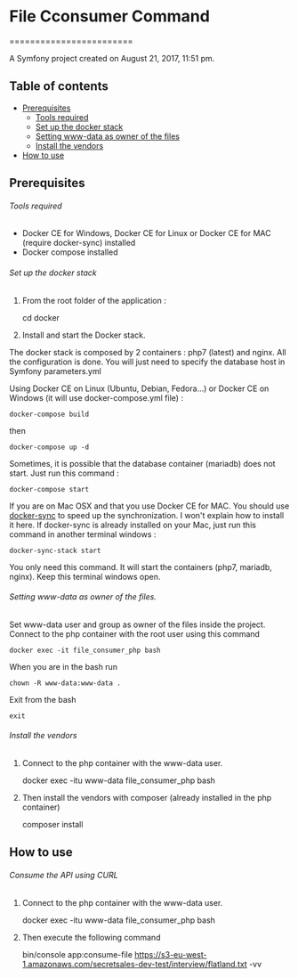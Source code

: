 # File Cconsumer Command
========================

A Symfony project created on August 21, 2017, 11:51 pm.

## Table of contents
- [Prerequisites](https://github.com/FGamess/file-consumer-command#prerequisites)
  - [Tools required](https://github.com/FGamess/file-consumer-command#tools-required)
  - [Set up the docker stack](https://github.com/FGamess/file-consumer-command#set-up-the-docker-stack)
  - [Setting www-data as owner of the files](https://github.com/FGamess/file-consumer-command#setting-www-data-as-owner-of-the-files)
  - [Install the vendors](https://github.com/FGamess/file-consumer-command#install-the-vendors)
- [How to use](https://github.com/FGamess/file-consumer-command#how-to-use)


Prerequisites
-------------

###### Tools required

- Docker CE for Windows, Docker CE for Linux or Docker CE for MAC (require docker-sync) installed
- Docker compose installed

###### Set up the docker stack

1. From the root folder of the application :


    cd docker

2. Install and start the Docker stack.

The docker stack is composed by 2 containers : php7 (latest) and nginx. All the configuration is done. You will just need to specify the database host in Symfony parameters.yml

Using Docker CE on Linux (Ubuntu, Debian, Fedora...) or Docker CE on Windows (it will use docker-compose.yml file) :

    docker-compose build
then

    docker-compose up -d
Sometimes, it is possible that the database container (mariadb) does not start.
Just run this command :

    docker-compose start

If you are on Mac OSX and that you use Docker CE for MAC. You should use [docker-sync](http://docker-sync.io/) to speed up the synchronization. I won't explain how to install it here.
If docker-sync is already installed on your Mac, just run this command in another terminal windows :

    docker-sync-stack start
You only need this command. It will start the containers (php7, mariadb, nginx). Keep this terminal windows open.

###### Setting www-data as owner of the files.

Set www-data user and group as owner of the files inside the project. Connect to the php container with the root user using this command

    docker exec -it file_consumer_php bash
When you are in the bash run

    chown -R www-data:www-data .
Exit from the bash

    exit

###### Install the vendors

1. Connect to the php container with the www-data user.


    docker exec -itu www-data file_consumer_php bash

2. Then install the vendors with composer (already installed in the php container)


    composer install


How to use
----------

###### Consume the API using CURL

1. Connect to the php container with the www-data user.


    docker exec -itu www-data file_consumer_php bash

2. Then execute the following command


    bin/console app:consume-file https://s3-eu-west-1.amazonaws.com/secretsales-dev-test/interview/flatland.txt -vv
